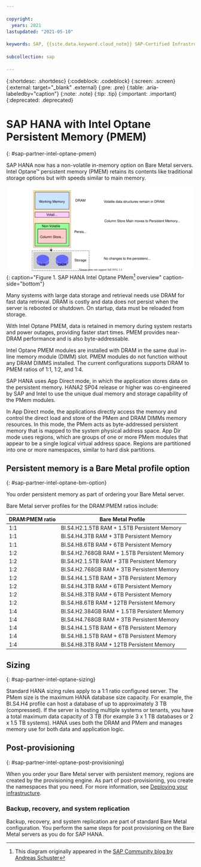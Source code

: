```yaml
---

copyright:
  years: 2021
lastupdated: "2021-05-10"

keywords: SAP, {{site.data.keyword.cloud_notm}} SAP-Certified Infrastructure, {{site.data.keyword.ibm_cloud_sap}}, SAP Workloads, persistent memory, PMEM

subcollection: sap

---
```


{:shortdesc: .shortdesc}
{:codeblock: .codeblock}
{:screen: .screen}
{:external: target="_blank" .external}
{:pre: .pre}
{:table: .aria-labeledby="caption"}
{:note: .note}
{:tip: .tip}
{:important: .important}
{:deprecated: .deprecated}

# SAP HANA with Intel Optane Persistent Memory (PMEM)
{: #sap-partner-intel-optane-pmem}

SAP HANA now has a non-volatile in-memory option on Bare Metal servers. Intel Optane&trade; persistent memory (PMEM) retains its contents like traditional storage options but with speeds similar to main memory. 

![Figure 1. SAP HANA Intel Optane PMem](images/sap-partners-intel-optane-pmem.svg "SAP HANA Intel Optane PMem Overview"){: caption="Figure 1. SAP HANA Intel Optane PMem[^Figure] overview" caption-side="bottom"}

[^Figure]: This diagram originally appeared in the [SAP Community blog by Andreas Schuster](https://blogs.sap.com/2018/11/29/sap-hana-persistent-memory-2/)

Many systems with large data storage and retrieval needs use DRAM for fast data retrieval. DRAM is costly and data does not persist when the server is rebooted or shutdown. On startup, data must be reloaded from storage.   

With Intel Optane PMEM, data is retained in memory during system restarts and power outages, providing faster start times. PMEM provides near-DRAM performance and is also byte-addressable. 

Intel Optane PMEM modules are installed with DRAM in the same dual in-line memory module (DIMM) slot. PMEM modules do not function without any DRAM DIMMS installed. The current configurations supports  DRAM to PMEM ratios of 1:1, 1:2, and 1:4. 

SAP HANA uses App Direct mode, in which the application stores data on the persistent memory. HANA2 SP04 release or higher was co-engineered by SAP and Intel to use the unique dual memory and storage capability of the PMem modules.   

In App Direct mode, the applications directly access the memory and control the direct load and store of the PMem and DRAM DIMMs memory resources. In this mode, the PMem acts as byte-addressed persistent memory that is mapped to the system physical address space. App Dir mode uses regions, which are groups of one or more PMem modules that appear to be a single logical virtual address space. Regions are partitioned into one or more namespaces, similar to hard disk partitions.  

## Persistent memory is a Bare Metal profile option
{: #sap-partner-intel-optane-bm-option}

You order persistent memory as part of ordering your Bare Metal server. 

Bare Metal server profiles for the DRAM:PMEM ratios include:

|DRAM:PMEM ratio|Bare Metal Profile|
|----|-----|
|1:1|BI.S4.H2.1.5TB RAM + 1.5TB Persistent Memory|
|1:1|BI.S4.H4.3TB RAM + 3TB Persistent Memory|
|1:1|BI.S4.H8.6TB RAM + 6TB Persistent Memory|
|1:2|BI.S4.H2.768GB RAM + 1.5TB Persistent Memory|
|1:2|BI.S4.H2.1.5TB RAM + 3TB Persistent Memory|
|1:2|BI.S4.H2.768GB RAM + 3TB Persistent Memory|
|1:2|BI.S4.H4.1.5TB RAM + 3TB Persistent Memory|
|1:2|BI.S4.H4.3TB RAM + 6TB Persistent Memory|
|1:2|BI.S4.H8.3TB RAM + 6TB Persistent Memory|
|1:2|BI.S4.H8.6TB RAM + 12TB Persistent Memory|
|1:4|BI.S4.H2.384GB RAM + 1.5TB Persistent Memory|
|1:4|BI.S4.H4.768GB RAM + 3TB Persistent Memory|
|1:4|BI.S4.H4.1.5TB RAM + 6TB Persistent Memory|
|1:4|BI.S4.H8.1.5TB RAM + 6TB Persistent Memory|
|1:4|BI.S4.H8.3TB RAM + 12TB Persistent Memory|

## Sizing 
{: #sap-partner-intel-optane-sizing}

Standard HANA sizing rules apply to a 1:1 ratio configured server. The PMem size is the maximum HANA database size capacity. For example, the BI.S4.H4 profile can host a database of up to approximately 3 TB (compressed). If the server is hosting multiple systems or tenants, you have a total maximum data capacity of 3 TB (for example 3 x 1 TB databases or 2 x 1.5 TB systems). HANA uses both the DRAM and PMem and manages memory use for both data and application logic.

## Post-provisioning
{: #sap-partner-intel-optane-post-provisioning}

When you order your Bare Metal server with persistent memory, regions are created by the provisioning engine. As part of post-provisioning, you create the namespaces that you need. For more information, see [Deploying your infrastructure](https://test.cloud.ibm.com/docs/sap?topic=sap-bm-optane-set-up-infrastructure).

### Backup, recovery, and system replication

Backup, recovery, and system replication are part of standard Bare Metal configuration. You perform the same steps for post provisioning on the Bare Metal servers as you do for SAP HANA.

